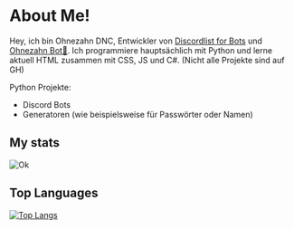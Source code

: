 # About Me!

Hey, ich bin Ohnezahn DNC, Entwickler von [Discordlist for Bots](https://github.com/OpenSource-Discordlist-for-Bots) und [Ohnezahn Bot🐉](https://github.com/Ohnezahn-DNC/ohnezahn-bot).
Ich programmiere hauptsächlich mit Python und lerne aktuell HTML zusammen mit CSS, JS und C#.
(Nicht alle Projekte sind auf GH)

Python Projekte:
- Discord Bots
- Generatoren (wie beispielsweise für Passwörter oder Namen)


## My stats  
![Ok](https://github-readme-stats.vercel.app/api?username=Ohnezahn-DNC&count_private=true&show_icons=true&theme=radical)

## Top Languages  
[![Top Langs](https://github-readme-stats.vercel.app/api/top-langs/?username=Ohnezahn-DNC&langs_count=8&theme=radical)](https://github.com/anuraghazra/github-readme-stats)


